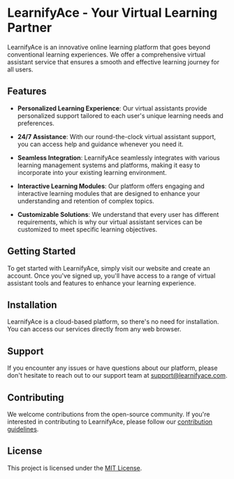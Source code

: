 # LearnifyAce - Your Virtual Learning Partner

LearnifyAce is an innovative online learning platform that goes beyond conventional learning experiences. We offer a comprehensive virtual assistant service that ensures a smooth and effective learning journey for all users.

## Features

- **Personalized Learning Experience**: Our virtual assistants provide personalized support tailored to each user's unique learning needs and preferences.

- **24/7 Assistance**: With our round-the-clock virtual assistant support, you can access help and guidance whenever you need it.

- **Seamless Integration**: LearnifyAce seamlessly integrates with various learning management systems and platforms, making it easy to incorporate into your existing learning environment.

- **Interactive Learning Modules**: Our platform offers engaging and interactive learning modules that are designed to enhance your understanding and retention of complex topics.

- **Customizable Solutions**: We understand that every user has different requirements, which is why our virtual assistant services can be customized to meet specific learning objectives.

## Getting Started

To get started with LearnifyAce, simply visit our website and create an account. Once you've signed up, you'll have access to a range of virtual assistant tools and features to enhance your learning experience.

## Installation

LearnifyAce is a cloud-based platform, so there's no need for installation. You can access our services directly from any web browser.

## Support

If you encounter any issues or have questions about our platform, please don't hesitate to reach out to our support team at support@learnifyace.com.

## Contributing

We welcome contributions from the open-source community. If you're interested in contributing to LearnifyAce, please follow our [contribution guidelines](CONTRIBUTING.md).

## License

This project is licensed under the [MIT License](LICENSE.md).
